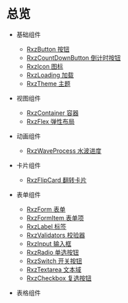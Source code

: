 # 总览

+ 基础组件
  
  + [RxzButton 按钮](./base/rxzbutton.html)
  + [RxzCountDownButton 倒计时按钮](./base/rxzcountdownbutton.html)
  + [RxzIcon 图标](./base/rxzicon.html)
  + [RxzLoading 加载](./base/rxzloading.html)
  + [RxzTheme 主题](./base/rxztheme.html)

+ 视图组件
  
  + [RxzContainer 容器](./layout/rxzcontainer.html)
  + [RxzFlex 弹性布局](./layout/rxzflex.html)

+ 动画组件
  
  + [RxzWaveProcess 水波进度](./animation/rxzwaveprocess.html)

+ 卡片组件
  
  + [RxzFlipCard 翻转卡片](./card/rxzflipcard.html)

+ 表单组件
  
  + [RxzForm 表单](./form/rxzform.html)
  + [RxzFormItem 表单项](./form/rxzformitem.html)
  + [RxzLabel 标签](./form/rxzlabel.html)
  + [RxzValidators 校验器](./form/rxzvalidators.html)
  + [RxzInput 输入框](./form/rxzinput.html)
  + [RxzRadio 单选按钮](./form/rxzradio.html)
  + [RxzSwitch 开关按钮](./form/rxzswitch.html)
  + [RxzTextarea 文本域](./form/rxztextarea.html)
  + [RxzCheckbox 复选按钮](./form/rxzcheckbox.html)

+ 表格组件